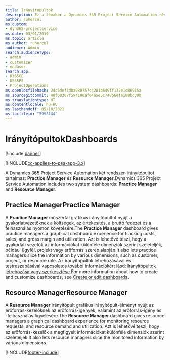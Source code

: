 ```yaml
---
title: Irányítópultok
description: Ez a témakör a Dynamics 365 Project Service Automation részét képező jelentéskészítő műszerfalakkal kapcsolatos információkat nyújt.
author: ruhercul
ms.custom:
- dyn365-projectservice
ms.date: 03/01/2019
ms.topic: article
ms.author: ruhercul
audience: Admin
search.audienceType:
- admin
- customizer
- enduser
search.app:
- D365CE
- D365PS
- ProjectOperations
ms.openlocfilehash: 24c5def3dba980757c4281b649ff132e1c86915a
ms.sourcegitcommit: 40f68387f594180af64a5e5c748b6efa188bd300
ms.translationtype: HT
ms.contentlocale: hu-HU
ms.lasthandoff: 05/10/2021
ms.locfileid: "5998144"
---
```

# <a name="dashboards"></a><span data-ttu-id="5dc23-103">Irányítópultok</span><span class="sxs-lookup"><span data-stu-id="5dc23-103">Dashboards</span></span>

[!include [banner](../includes/psa-now-project-operations.md)]

[!INCLUDE[cc-applies-to-psa-app-3.x](../includes/cc-applies-to-psa-app-3x.md)]

<span data-ttu-id="5dc23-104">A Dynamics 365 Project Service Automation két rendszer-irányítópultot tartalmaz: **Practice Manager** és **Resource Manager**.</span><span class="sxs-lookup"><span data-stu-id="5dc23-104">Dynamics 365 Project Service Automation includes two system dashboards: **Practice Manager** and **Resource Manager**.</span></span>

## <a name="practice-manager"></a><span data-ttu-id="5dc23-105">Practice Manager</span><span class="sxs-lookup"><span data-stu-id="5dc23-105">Practice Manager</span></span> 

<span data-ttu-id="5dc23-106">A **Practice Manager** műszerfal grafikus irányítópultot nyújt a gyakorlatvezetőknek a költségek, az értékesítés, a bruttó fedezet és a felhasználás nyomon követésére.</span><span class="sxs-lookup"><span data-stu-id="5dc23-106">The **Practice Manager** dashboard gives practice managers a graphical dashboard experience for tracking costs, sales, and gross margin and utilization.</span></span> <span data-ttu-id="5dc23-107">Azt is lehetővé teszi, hogy a gyakorlati vezetők az információkat különféle dimenziók szerint szeleteljék, például ügyfél, projekt vagy erőforrás szerep alapján.</span><span class="sxs-lookup"><span data-stu-id="5dc23-107">It also lets practice managers slice the information by various dimensions, such as customer, project, or resource role.</span></span> <span data-ttu-id="5dc23-108">Az irányítópultok létrehozásával és testreszabásával kapcsolatos további információkért lásd: [Irányítópultok létrehozása vagy szerkesztése](/dynamics365/customerengagement/on-premises/customize/create-edit-dashboards).</span><span class="sxs-lookup"><span data-stu-id="5dc23-108">For more information about how to create and customize dashboards, see [Create or edit dashboards](/dynamics365/customerengagement/on-premises/customize/create-edit-dashboards).</span></span>

## <a name="resource-manager"></a><span data-ttu-id="5dc23-109">Resource Manager</span><span class="sxs-lookup"><span data-stu-id="5dc23-109">Resource Manager</span></span> 

<span data-ttu-id="5dc23-110">A **Resource Manager** irányítópult grafikus irányítópult-élményt nyújt az erőforrás-kezelőknek az erőforrás-igények, valamint az erőforrás-igény és -felhasználás figyelésére.</span><span class="sxs-lookup"><span data-stu-id="5dc23-110">The **Resource Manager** dashboard gives resource managers a graphical dashboard experience for monitoring resource requests, and resource demand and utilization.</span></span> <span data-ttu-id="5dc23-111">Azt is lehetővé teszi, hogy az erőforrás-kezelők a megfigyelt információkat különféle dimenziók szerint szeleteljék.</span><span class="sxs-lookup"><span data-stu-id="5dc23-111">It also lets resource managers slice the monitored information by various dimensions.</span></span>


[!INCLUDE[footer-include](../includes/footer-banner.md)]